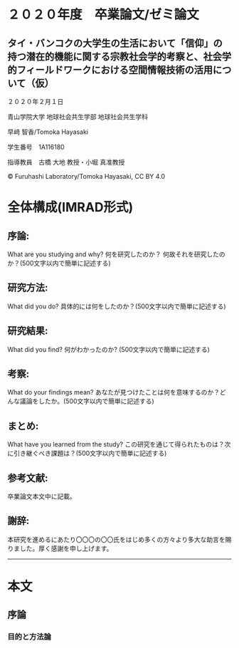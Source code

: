 # ２０２０年度　卒業論文/ゼミ論文
## タイ・バンコクの大学生の生活において「信仰」の持つ潜在的機能に関する宗教社会学的考察と、社会学的フィールドワークにおける空間情報技術の活用について（仮）


２０２０年２月１日

青山学院大学 地球社会共生学部 地球社会共生学科

早﨑 智香/Tomoka Hayasaki

学生番号　1A116180

指導教員　古橋 大地 教授・小堀 真准教授

© Furuhashi Laboratory/Tomoka Hayasaki, CC BY 4.0

# 全体構成(IMRAD形式)

## 序論:
What are you studying and why? 何を研究したのか？ 何故それを研究したのか？(500文字以内で簡単に記述する)

## 研究方法:
What did you do? 具体的には何をしたのか？(500文字以内で簡単に記述する)

## 研究結果:
What did you find? 何がわかったのか? (500文字以内で簡単に記述する)

## 考察:
What do your findings mean? あなたが見つけたことは何を意味するのか？どんな議論をしたか。(500文字以内で簡単に記述する)

## まとめ:
What have you learned from the study? この研究を通じて得られたものは？次に引き継ぐべき課題は？(500文字以内で簡単に記述する)

## 参考文献:
卒業論文本文中に記載。

## 謝辞:
本研究を進めるにあたり〇〇〇の〇〇氏をはじめ多くの方々より多大な助言を賜りました。厚く感謝を申し上げます。

* * *

# 本文
## 序論
### 目的と方法論


